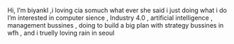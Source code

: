 Hi, I’m biyankl ,i loving cia somuch what ever she said i just doing what i do
I’m interested in computer sience , Industry 4.0 ,  artificial intelligence , management bussines , doing to build a big plan with strategy bussines in wfh , and i truelly loving rain in seoul


<!---
biyankl/biyankl is a ✨ special ✨ repository because its `README.md` (this file) appears on your GitHub profile.
You can click the Preview link to take a look at your changes.
--->
